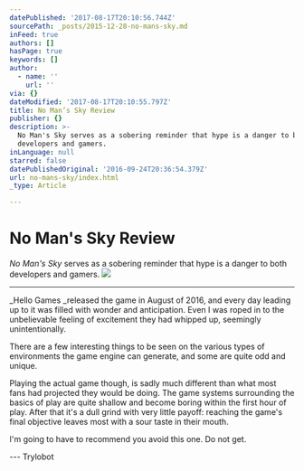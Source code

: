 ```yaml
---
datePublished: '2017-08-17T20:10:56.744Z'
sourcePath: _posts/2015-12-28-no-mans-sky.md
inFeed: true
authors: []
hasPage: true
keywords: []
author:
  - name: ''
    url: ''
via: {}
dateModified: '2017-08-17T20:10:55.797Z'
title: No Man’s Sky Review
publisher: {}
description: >-
  No Man's Sky serves as a sobering reminder that hype is a danger to both
  developers and gamers.
inLanguage: null
starred: false
datePublishedOriginal: '2016-09-24T20:36:54.379Z'
url: no-mans-sky/index.html
_type: Article

---
```

# No Man's Sky Review

_No Man's Sky_ serves as a sobering reminder that hype is a danger to both developers and gamers.
![](https://the-grid-user-content.s3-us-west-2.amazonaws.com/6eb5f5df-ae73-4e29-a0e3-0bcd1bc4b3f6.png)

---

_Hello Games _released the game in August of 2016, and every day leading up to it was filled with wonder and anticipation. Even I was roped in to the unbelievable feeling of excitement they had whipped up, seemingly unintentionally.

There are a few interesting things to be seen on the various types of environments the game engine can generate, and some are quite odd and unique.

Playing the actual game though, is sadly much different than what most fans had projected they would be doing. The game systems surrounding the basics of play are quite shallow and become boring within the first hour of play. After that it's a dull grind with very little payoff: reaching the game's final objective leaves most with a sour taste in their mouth.

I'm going to have to recommend you avoid this one. Do not get.

--- Trylobot